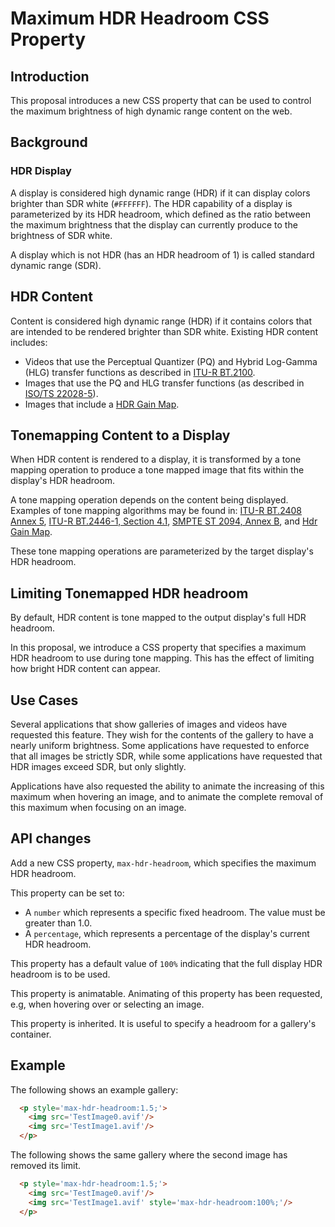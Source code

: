 # Maximum HDR Headroom CSS Property

## Introduction

This proposal introduces a new CSS property that can be used to control the
maximum brightness of high dynamic range content on the web.

## Background

### HDR Display

A display is considered high dynamic range (HDR) if it can display colors
brighter than SDR white (`#FFFFFF`). The HDR capability of a display is
parameterized by its HDR headroom, which defined as the ratio between the
maximum brightness that the display can currently produce to the brightness
of SDR white.

A display which is not HDR (has an HDR headroom of 1) is called standard
dynamic range (SDR).

## HDR Content

Content is considered high dynamic range (HDR) if it contains colors that
are intended to be rendered brighter than SDR white. Existing HDR content
includes:

* Videos that use the Perceptual Quantizer (PQ) and Hybrid Log-Gamma (HLG)
  transfer functions as described in
  [ITU-R BT.2100](https://www.itu.int/rec/R-REC-BT.2100).
* Images that use the PQ and HLG transfer functions (as described in
  [ISO/TS 22028-5](https://www.iso.org/standard/81863.html)).
* Images that include a
  [HDR Gain Map](https://helpx.adobe.com/si/camera-raw/using/gain-map.html).

## Tonemapping Content to a Display

When HDR content is rendered to a display, it is transformed by a tone mapping
operation to produce a tone mapped image that fits within the display's HDR
headroom.

A tone mapping operation depends on the content being displayed. Examples of
tone mapping algorithms may be found in:
[ITU-R BT.2408 Annex 5](https://www.itu.int/pub/R-REP-BT.2408),
[ITU-R BT.2446-1, Section 4.1](https://www.itu.int/pub/R-REP-BT.2446),
[SMPTE ST 2094, Annex B](https://ieeexplore.ieee.org/document/9095450), and
[Hdr Gain Map](https://helpx.adobe.com/si/camera-raw/using/gain-map.html).

These tone mapping operations are parameterized by the target display's HDR
headroom.

## Limiting Tonemapped HDR headroom

By default, HDR content is tone mapped to the output display's full HDR
headroom.

In this proposal, we introduce a CSS property that specifies a maximum HDR
headroom to use during tone mapping. This has the effect of limiting how
bright HDR content can appear.

## Use Cases

Several applications that show galleries of images and videos have requested
this feature. They wish for the contents of the gallery to have a nearly uniform
brightness. Some applications have requested to enforce that all images be
strictly SDR, while some applications have requested that HDR images exceed
SDR, but only slightly.

Applications have also requested the ability to animate the increasing of this
maximum when hovering an image, and to animate the complete removal of this
maximum when focusing on an image.

## API changes

Add a new CSS property, `max-hdr-headroom`, which specifies the maximum HDR
headroom.

This property can be set to:
* A `number` which represents a specific fixed headroom. The value must be
  greater than 1.0.
* A `percentage`, which represents a percentage of the display's current HDR
  headroom.

This property has a default value of `100%` indicating that the full display HDR
headroom is to be used.

This property is animatable. Animating of this property has been requested, e.g,
when hovering over or selecting an image.

This property is inherited. It is useful to specify a headroom for a gallery's
container.

## Example

The following shows an example gallery:

```html
  <p style='max-hdr-headroom:1.5;'>
    <img src='TestImage0.avif'/>
    <img src='TestImage1.avif'/>
  </p>
```

The following shows the same gallery where the second image has removed its
limit.

```html
  <p style='max-hdr-headroom:1.5;'>
    <img src='TestImage0.avif'/>
    <img src='TestImage1.avif' style='max-hdr-headroom:100%;'/>
  </p>
```


